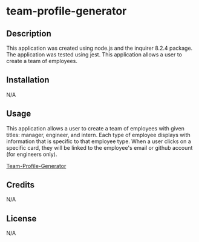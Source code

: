 # team-profile-generator

## Description

This application was created using node.js and the inquirer 8.2.4 package. The application was tested using jest. This application allows a user to create a team of employees. 

## Installation

N/A

## Usage

This application allows a user to create a team of employees with given titles: manager, engineer, and intern. Each type of employee displays with information that is specific to that employee type. When a user clicks on a specific card, they will be linked to the employee's email or github account (for engineers only).

[Team-Profile-Generator](https://github.com/annaperlack/team-profile-generator)

## Credits

N/A

## License

N/A